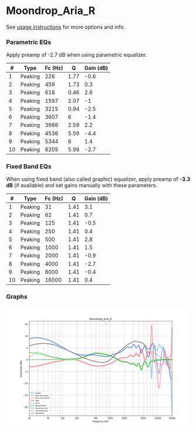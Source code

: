 # Moondrop_Aria_R
See [usage instructions](https://github.com/jaakkopasanen/AutoEq#usage) for more options and info.

### Parametric EQs
Apply preamp of -2.7 dB when using parametric equalizer.

|   # | Type    |   Fc (Hz) |    Q |   Gain (dB) |
|-----|---------|-----------|------|-------------|
|   1 | Peaking |       226 | 1.77 |        -0.6 |
|   2 | Peaking |       459 | 1.73 |         0.3 |
|   3 | Peaking |       618 | 0.46 |         2.6 |
|   4 | Peaking |      1597 | 2.07 |        -1   |
|   5 | Peaking |      3215 | 0.94 |        -2.5 |
|   6 | Peaking |      3607 | 6    |        -1.4 |
|   7 | Peaking |      3986 | 2.59 |         2.2 |
|   8 | Peaking |      4536 | 5.59 |        -4.4 |
|   9 | Peaking |      5344 | 6    |         1.4 |
|  10 | Peaking |      6205 | 5.98 |        -2.7 |

### Fixed Band EQs
When using fixed band (also called graphic) equalizer, apply preamp of **-3.3 dB** (if available) and set gains manually with these parameters.

|   # | Type    |   Fc (Hz) |    Q |   Gain (dB) |
|-----|---------|-----------|------|-------------|
|   1 | Peaking |        31 | 1.41 |         3.1 |
|   2 | Peaking |        62 | 1.41 |         0.7 |
|   3 | Peaking |       125 | 1.41 |        -0.5 |
|   4 | Peaking |       250 | 1.41 |         0.4 |
|   5 | Peaking |       500 | 1.41 |         2.8 |
|   6 | Peaking |      1000 | 1.41 |         1.5 |
|   7 | Peaking |      2000 | 1.41 |        -0.9 |
|   8 | Peaking |      4000 | 1.41 |        -2.7 |
|   9 | Peaking |      8000 | 1.41 |        -0.4 |
|  10 | Peaking |     16000 | 1.41 |         0.4 |

### Graphs
![](./Moondrop_Aria_R.png)
